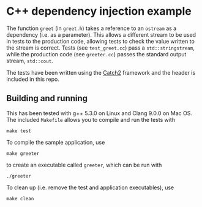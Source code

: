 # C++ dependency injection example

The function `greet` (in `greet.h`) takes a reference to an `ostream` as a dependency (i.e. as a
parameter). This allows a different stream to be used in tests to the production code, allowing tests
to check the value written to the stream is correct. Tests (see `test_greet.cc`) pass a
`std::stringstream`, while the production code (see `greeter.cc`) passes the standard output stream,
`std::cout`.

The tests have been written using the [Catch2](https://github.com/catchorg/Catch2) framework and the
header is included in this repo.

## Building and running

This has been tested with g++ 5.3.0 on Linux and Clang 9.0.0 on Mac OS. The included `Makefile` allows
you to compile and run the tests with

```shell
make test
```

To compile the sample application, use

```shell
make greeter
```

to create an executable called `greeter`, which can be run with

```shell
./greeter
```

To clean up (i.e. remove the test and application executables), use

```shell
make clean
```
